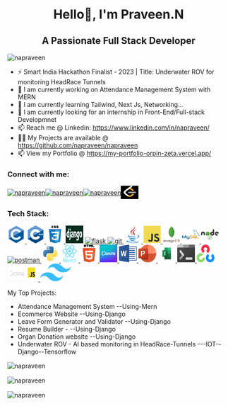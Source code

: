 
<!--
- 🌱 I’m currently learning ...
- 👯 I’m looking to collaborate on ...
- 🤔 I’m looking for help with ...
- 💬 Ask me about ...
- 📫 How to reach me: ...
- 😄 Pronouns: ...
- ⚡ Fun fact: ...
-->
<h1 align="center">Hello👋, I'm Praveen.N</h1>
<h2 align="center">A Passionate Full Stack Developer</h2>
<p align="left"> <img src="https://komarev.com/ghpvc/?username=napraveen&label=Profile%20views&color=0e75b6&style=flat" alt="napraveen" /> </p>


- ⚡ Smart India Hackathon Finalist - 2023 | Title: Underwater ROV for monitoring HeadRace Tunnels
- 🔭 I am currently working on Attendance Management System with MERN
- 🌱 I am currently learning Tailwind, Next Js, Networking...
- 👯 I am currently looking for an internship in Front-End/Full-stack Developmnet
- 📫 Reach me @ Linkedin: https://www.linkedin.com/in/napraveen/
- 👨‍💻 My Projects are available @ https://github.com/napraveen/napraveen
- 📫 View my Portfolio @ https://my-portfolio-orpin-zeta.vercel.app/
  
<h3 align="left">Connect with me:</h3>




<a href="https://www.linkedin.com/in/napraveen/" target="_blank"><img align="center" src="https://raw.githubusercontent.com/rahuldkjain/github-profile-readme-generator/master/src/images/icons/Social/linked-in-alt.svg" alt="napraveen" height="30" width="40" /></a><a href="https://github.com/napraveen/" target="_blank"><img align="center" src="https://raw.githubusercontent.com/rahuldkjain/github-profile-readme-generator/master/src/images/icons/Social/github.svg" alt="napraveen" height="30" width="40" /></a><a href="https://www.hackerrank.com/profile/napraveen03" target="blank"><img align="center" src="https://raw.githubusercontent.com/rahuldkjain/github-profile-readme-generator/master/src/images/icons/Social/hackerrank.svg" alt="napraveen" height="30" width="40" /></a><a href="https://leetcode.com/napraveen22" target="blank"><img align="center" src="https://github.com/napraveen/napraveen/blob/main/leet.png" alt="leetcode" height="30" width="40" /></a>

<h3>Tech Stack:</h3>
<p align="left">
  <a href="https://www.cprogramming.com/" target="_blank"> <img src="https://raw.githubusercontent.com/devicons/devicon/master/icons/c/c-original.svg" alt="c" width="40" height="40"/> </a> <a href="https://www.w3schools.com/cpp/" target="_blank"> <img src="https://raw.githubusercontent.com/devicons/devicon/master/icons/cplusplus/cplusplus-original.svg" alt="cplusplus" width="40" height="40"/> </a><a href="https://www.w3schools.com/css/" target="_blank"> <img src="https://raw.githubusercontent.com/devicons/devicon/master/icons/css3/css3-original-wordmark.svg" alt="css3" width="40" height="40"/> </a <a href="https://www.djangoproject.com/" target="_blank"> <img src="https://github.com/napraveen/napraveen/blob/main/django.png" alt="django" width="40" height="40"/> </a> <a href="https://flask.palletsprojects.com/" target="_blank"> <img src="https://www.vectorlogo.zone/logos/pocoo_flask/pocoo_flask-icon.svg" alt="flask" width="40" height="40"/> </a><a href="https://git-scm.com/" target="_blank"> <img src="https://www.vectorlogo.zone/logos/git-scm/git-scm-icon.svg" alt="git" width="40" height="40"/> </a> <a href="https://www.java.com" target="_blank"> <img src="https://raw.githubusercontent.com/devicons/devicon/master/icons/java/java-original.svg" alt="java" width="40" height="40"/> </a> <a href="https://developer.mozilla.org/en-US/docs/Web/JavaScript" target="_blank"> <img src="https://raw.githubusercontent.com/devicons/devicon/master/icons/javascript/javascript-original.svg" alt="javascript" width="40" height="40"/> </a> <a href="https://www.mongodb.com/" target="_blank"> <img src="https://raw.githubusercontent.com/devicons/devicon/master/icons/mongodb/mongodb-original-wordmark.svg" alt="mongodb" width="40" height="40"/> </a>  <a href="https://www.mysql.com/" target="_blank"> <img src="https://raw.githubusercontent.com/devicons/devicon/master/icons/mysql/mysql-original-wordmark.svg" alt="mysql" width="40" height="40"/> </a><a href="https://nodejs.org" target="_blank"> <img src="https://raw.githubusercontent.com/devicons/devicon/master/icons/nodejs/nodejs-original-wordmark.svg" alt="nodejs" width="40" height="40"/> </a><a href="https://postman.com" target="_blank"> <img src="https://www.vectorlogo.zone/logos/getpostman/getpostman-icon.svg" alt="postman" width="40" height="40"/> </a> <a href="https://www.python.org" target="_blank"> <img src="https://raw.githubusercontent.com/devicons/devicon/master/icons/python/python-original.svg" alt="python" width="40" height="40"/> </a><a href="https://reactjs.org/" target="_blank"> <img src="https://raw.githubusercontent.com/devicons/devicon/master/icons/react/react-original-wordmark.svg" alt="react" width="40" height="40"/> </a>  <a href="/" target="_blank"> <img src="https://github.com/napraveen/napraveen/blob/main/html5.png" alt="html5" width="40" height="40"/> </a> <a href="/" target="_blank"> <img src="https://github.com/napraveen/napraveen/blob/main/canva.jpeg" alt="canva" width="40" height="40"/> </a> <a href="/" target="_blank"> <img src="https://github.com/napraveen/napraveen/blob/main/word.png" alt="word" width="40" height="40"/> </a> <a href="/" target="_blank"> <img src="https://github.com/napraveen/napraveen/blob/main/ppt.jpeg" alt="ppt" width="40" height="40"/> </a> <a href="/" target="_blank"> <img src="https://github.com/napraveen/napraveen/blob/main/excel.png" alt="excel" width="40" height="40"/> </a></a> <a href="/" target="_blank"> <img src="https://github.com/napraveen/napraveen/blob/main/terminal.jpeg" alt="windows terminal" width="40" height="40"/> </a></a> <a href="/" target="_blank"> <img src="https://github.com/napraveen/napraveen/blob/main/opencv.png" alt="OpenCV" width="40" height="40"/> </a></a> <a href="/" target="_blank"> <img src="https://github.com/napraveen/napraveen/blob/main/expressjs.png" alt="ExpressJs" width="70" height="40"/> </a>
   <a href="/" target="_blank"> <img src="https://github.com/napraveen/napraveen/blob/main/tailwind img.png" alt="Tailwind" width="70" height="40"/> </a>
</p>

My Top Projects:
  - Attendance Management System --Using-Mern
  - Ecommerce Website --Using-Django
  - Leave Form Generator and Validator --Using-Django
  - Resume Builder - --Using-Django
  - Organ Donation website --Using-Django
  - Underwater ROV - AI based monitoring in HeadRace-Tunnels ---IOT--Django--Tensorflow

<p><img align="center" src="https://github-readme-stats.vercel.app/api/top-langs?username=napraveen&show_icons=true&locale=en&include_all_commits=true&hide_border=true&theme=radical&layout=compact" alt="napraveen" /></p>

<p><img align="center" src="https://github-readme-stats.vercel.app/api?username=napraveen&show_icons=true&include_all_commits=true&hide_border=true&theme=radical&locale=en" alt="napraveen" /></p>
<p><img align="center" src="https://streak-stats.demolab.com/?user=napraveen&theme=git-dark" alt="napraveen" style="background-color:white" /></p>
